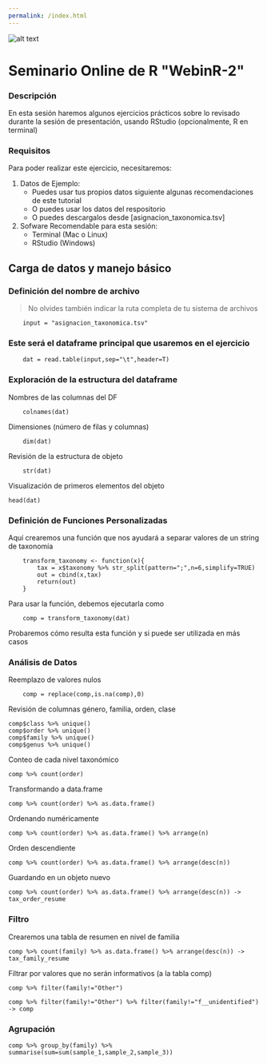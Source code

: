 ```yaml
---
permalink: /index.html
---
```

![alt text](https://solariabiodata.com.mx/images/solaria_banner.png "Soluciones de Siguiente Generación")
# Seminario Online de R "WebinR-2"


### Descripción
En esta sesión haremos algunos ejercicios prácticos sobre lo revisado durante la sesión de presentación, usando RStudio (opcionalmente, R en terminal)

### Requisitos

Para poder realizar este ejercicio, necesitaremos:

1. Datos de Ejemplo:
    - Puedes usar tus propios datos siguiente algunas recomendaciones de este tutorial
    - O puedes usar los datos del respositorio
    - O puedes descargalos desde [asignacion_taxonomica.tsv]
2. Sofware Recomendable para esta sesión:
    - Terminal (Mac o Linux)
    - RStudio (Windows)

## Carga de datos y manejo básico

### Definición del nombre de archivo
> No olvides también indicar la ruta completa de tu sistema de archivos
~~~
    input = "asignacion_taxonomica.tsv"
~~~

### Este será el dataframe principal que usaremos en el ejercicio
~~~    
    dat = read.table(input,sep="\t",header=T)
~~~
### Exploración de la estructura del dataframe
Nombres de las columnas del DF
~~~
    colnames(dat)
~~~
Dimensiones (número de filas y columnas)
~~~
    dim(dat)
~~~
Revisión de la estructura de objeto
~~~
    str(dat)
~~~
Visualización de primeros elementos del objeto
~~~
head(dat)
~~~
### Definición de Funciones Personalizadas
Aquí crearemos una función que nos ayudará a separar valores de un string de taxonomía
~~~
    transform_taxonomy <- function(x){
        tax = x$taxonomy %>% str_split(pattern=";",n=6,simplify=TRUE)
        out = cbind(x,tax)
        return(out)
    }
~~~
Para usar la función, debemos ejecutarla como
~~~
    comp = transform_taxonomy(dat)
~~~


Probaremos cómo resulta esta función y si puede ser utilizada en más casos

### Análisis de Datos
Reemplazo de valores nulos
~~~
    comp = replace(comp,is.na(comp),0)
~~~
Revisión de columnas género, familia, orden, clase
~~~
comp$class %>% unique()
comp$order %>% unique()
comp$family %>% unique()
comp$genus %>% unique()
~~~
Conteo de cada nivel taxonómico
~~~
comp %>% count(order)
~~~
Transformando a data.frame
~~~
comp %>% count(order) %>% as.data.frame()
~~~
Ordenando numéricamente
~~~
comp %>% count(order) %>% as.data.frame() %>% arrange(n)
~~~
Orden descendiente
~~~
comp %>% count(order) %>% as.data.frame() %>% arrange(desc(n))
~~~
Guardando en un objeto nuevo
~~~
comp %>% count(order) %>% as.data.frame() %>% arrange(desc(n)) -> tax_order_resume
~~~

### Filtro
Crearemos una tabla de resumen en nivel de familia
~~~
comp %>% count(family) %>% as.data.frame() %>% arrange(desc(n)) -> tax_family_resume
~~~
Filtrar por valores que no serán informativos (a la tabla comp)
~~~
comp %>% filter(family!="Other")
~~~
~~~
comp %>% filter(family!="Other") %>% filter(family!="f__unidentified") -> comp
~~~
### Agrupación
~~~
comp %>% group_by(family) %>% summarise(sum=sum(sample_1,sample_2,sample_3))
~~~
